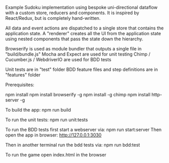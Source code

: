 Example Sudoku implementation using bespoke uni-directional dataflow with a custom store, reducers and components.
It is inspired by React/Redux, but is completely hand-written.

All data and event actions are dispatched to a single store that contains the application state.
A "renderer" creates all the UI from the application state using nested components that pass the state down
the hierarchy.

Browserify is used as module bundler that outputs a single file in "build/bundle.js"
Mocha and Expect are used for unit testing
Chimp / Cucumber.js / WebdriverIO are used for BDD tests

Unit tests are in "test" folder
BDD feature files and step definitions are in "features" folder

Prerequisites:

npm install
npm install browserify -g
npm install -g chimp
npm install http-server -g


To build the app:
npm run build

To run the unit tests:
npm run unit:tests

To run the BDD tests first start a webserver via:
npm run start:server
Then open the app in browser: http://127.0.0.1:3030


Then in another terminal run the bdd tests via:
npm run bdd:test


To run the game open index.html in the browser
